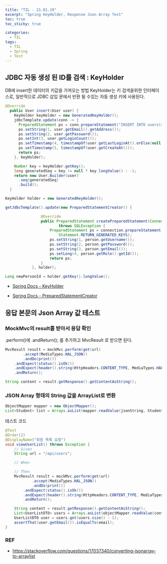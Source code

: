 ```yaml
---
title: "TIL - 21.01.19"
excerpt: "Spring KeyHolder, Response Json Array Test"
toc: true
toc_sticky: true

categories:
  - TIL
tags:
  - TIL
  - Spring
  - Test
---
```


## JDBC 자동 생성 된 ID를 검색 : KeyHolder

DB에 insert한 데이터의 키값을 가져오는 방법
KeyHolder는 키 검색을위한 인터페이스로, 일반적으로 JDBC 삽입 문에서 반환 될 수있는 자동 생성 키에 사용된다.

```java
@Override
  public User insert(User user) {
    KeyHolder keyHolder = new GeneratedKeyHolder();
    jdbcTemplate.update(conn -> {
      PreparedStatement ps = conn.prepareStatement("INSERT INTO users(seq,email,passwd,login_count,last_login_at,create_at) VALUES (null,?,?,?,?,?)", new String[]{"seq"});
      ps.setString(1, user.getEmail().getAddress());
      ps.setString(2, user.getPassword());
      ps.setInt(3, user.getLoginCount());
      ps.setTimestamp(4, timestampOf(user.getLastLoginAt().orElse(null)));
      ps.setTimestamp(5, timestampOf(user.getCreateAt()));
      return ps;
    }, keyHolder);

    Number key = keyHolder.getKey();
    long generatedSeq = key != null ? key.longValue() : -1;
    return new User.Builder(user)
      .seq(generatedSeq)
      .build();
  }
```

```java
KeyHolder holder = new GeneratedKeyHolder();

getJdbcTemplate().update(new PreparedStatementCreator() {           

                @Override
                public PreparedStatement createPreparedStatement(Connection connection)
                        throws SQLException {
                    PreparedStatement ps = connection.prepareStatement(sql.toString(),
                        Statement.RETURN_GENERATED_KEYS); 
                    ps.setString(1, person.getUsername());
                    ps.setString(2, person.getPassword());
                    ps.setString(3, person.getEmail());
                    ps.setLong(4, person.getRole().getId());
                    return ps;
                }
            }, holder);

Long newPersonId = holder.getKey().longValue();
```

* [Spring Docs - KeyHolder](https://docs.spring.io/spring-framework/docs/current/javadoc-api/org/springframework/jdbc/support/KeyHolder.html)

* [Spring Docs - PreparedStatementCreator](https://docs.spring.io/spring-framework/docs/current/javadoc-api/org/springframework/jdbc/core/PreparedStatementCreator.html)

## 응답 본문의 Json Array 값 테스트  
### MockMvc의 result를 받아서 응답 확인
.perform()에 .andReturn(); 를 추가하고  MvcResult 로 받으면 된다.

```java
MvcResult result = mockMvc.perform(get(url)
        .accept(MediaTypes.HAL_JSON))
        .andDo(print())
    .andExpect(status().isOk())
    .andExpect(header().string(HttpHeaders.CONTENT_TYPE, MediaTypes.HAL_JSON_VALUE))
    .andReturn();

String content = result.getResponse().getContentAsString();
```

### JSON Array 형태의 String 값을 ArrayList로 변환
```java
ObjectMapper mapper = new ObjectMapper(); 
List<Student> list = Arrays.asList(mapper.readValue(jsonString, Student[].class));
```

테스트 코드
```java
@Test
@Order(2)
@DisplayName("회원 목록 요청")
void viewUserList() throws Exception {
    // Given
    String url = "/api/users";

    // When

    // Then
    MvcResult result = mockMvc.perform(get(url)
            .accept(MediaTypes.HAL_JSON))
            .andDo(print())
        .andExpect(status().isOk())
        .andExpect(header().string(HttpHeaders.CONTENT_TYPE, MediaTypes.HAL_JSON_VALUE))
        .andReturn();

    String content = result.getResponse().getContentAsString();
    List<UserListDTO> users = Arrays.asList(objectMapper.readValue(content, UserListDTO[].class));
    UserListDTO user = users.get(users.size() - 1);
    assertThat(user.getEmail()).isEqualTo(email);
}
```

### REF
* https://stackoverflow.com/questions/17037340/converting-jsonarray-to-arraylist

